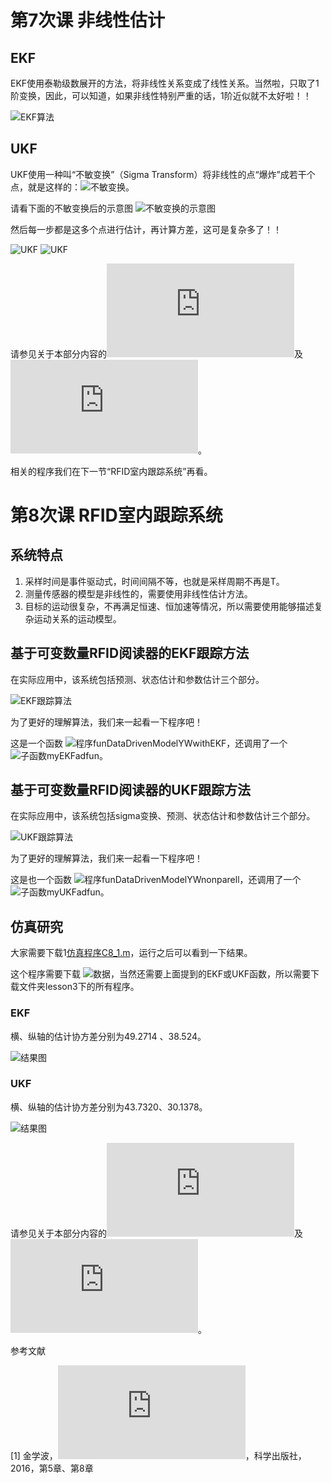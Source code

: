 # 第7次课 非线性估计

## EKF

EKF使用泰勒级数展开的方法，将非线性关系变成了线性关系。当然啦，只取了1阶变换，因此，可以知道，如果非线性特别严重的话，1阶近似就不太好啦！！

![EKF算法](https://github.com/Xue-boJin/data-fusion-for-indoor-tracking-by-RFID/blob/Lesson3/EKFpng.png)

## UKF

UKF使用一种叫“不敏变换”（Sigma Transform）将非线性的点“爆炸”成若干个点，就是这样的：![不敏变换](https://github.com/Xue-boJin/data-fusion-for-indoor-tracking-by-RFID/blob/Lesson3/UKF0.png)。

请看下面的不敏变换后的示意图 ![不敏变换的示意图](https://github.com/Xue-boJin/data-fusion-for-indoor-tracking-by-RFID/blob/Lesson3/UKFFigure.png)

然后每一步都是这多个点进行估计，再计算方差，这可是复杂多了！！

![UKF](https://github.com/Xue-boJin/data-fusion-for-indoor-tracking-by-RFID/blob/Lesson3/UKF1.png)
![UKF](https://github.com/Xue-boJin/data-fusion-for-indoor-tracking-by-RFID/blob/Lesson3/UKF2.png)

请参见关于本部分内容的![简要介绍](https://github.com/Xue-boJin/data-fusion-for-indoor-tracking-by-RFID/blob/Lesson3/7%20%E9%9D%9E%E7%BA%BF%E6%80%A7Kalman%E6%BB%A4%E6%B3%A2%E5%99%A8.pdf)及![扩展阅读](https://github.com/Xue-boJin/data-fusion-for-indoor-tracking-by-RFID/blob/Lesson3/nonlinear%20Kalman%20filter.pdf)。

相关的程序我们在下一节“RFID室内跟踪系统”再看。

# 第8次课 RFID室内跟踪系统
## 系统特点
1. 采样时间是事件驱动式，时间间隔不等，也就是采样周期不再是T。
2. 测量传感器的模型是非线性的，需要使用非线性估计方法。
3. 目标的运动很复杂，不再满足恒速、恒加速等情况，所以需要使用能够描述复杂运动关系的运动模型。

## 基于可变数量RFID阅读器的EKF跟踪方法

在实际应用中，该系统包括预测、状态估计和参数估计三个部分。

![EKF跟踪算法](https://github.com/Xue-boJin/data-fusion-for-indoor-tracking-by-RFID/blob/Lesson3/RFID%20EKF.png)

为了更好的理解算法，我们来一起看一下程序吧！

这是一个函数 ![程序funDataDrivenModelYWwithEKF](https://github.com/Xue-boJin/data-fusion-for-indoor-tracking-by-RFID/blob/Lesson3/funDataDrivenModelYWwithEKF.m)，还调用了一个![子函数myEKFadfun](https://github.com/Xue-boJin/data-fusion-for-indoor-tracking-by-RFID/blob/Lesson3/myEKFadfun.m)。

## 基于可变数量RFID阅读器的UKF跟踪方法

在实际应用中，该系统包括sigma变换、预测、状态估计和参数估计三个部分。

![UKF跟踪算法](https://github.com/Xue-boJin/data-fusion-for-indoor-tracking-by-RFID/blob/Lesson3/RFID%20UKF.png)

为了更好的理解算法，我们来一起看一下程序吧！

这是也一个函数 ![程序funDataDrivenModelYWnonparell](https://github.com/Xue-boJin/data-fusion-for-indoor-tracking-by-RFID/blob/Lesson3/funDataDrivenModelYWnonparell.m)，还调用了一个![子函数myUKFadfun](https://github.com/Xue-boJin/data-fusion-for-indoor-tracking-by-RFID/blob/Lesson3/myUKFadfun.m)。

## 仿真研究

大家需要下载1[仿真程序C8_1.m](https://github.com/Xue-boJin/data-fusion-for-indoor-tracking-by-RFID/blob/Lesson3/C8_1.m)，运行之后可以看到一下结果。

这个程序需要下载 ![数据](https://github.com/Xue-boJin/data-fusion-for-indoor-tracking-by-RFID/blob/Lesson3/RFIDm5.mat)，当然还需要上面提到的EKF或UKF函数，所以需要下载文件夹lesson3下的所有程序。

### EKF

横、纵轴的估计协方差分别为49.2714 、38.524。

![结果图](https://github.com/Xue-boJin/data-fusion-for-indoor-tracking-by-RFID/blob/Lesson3/EKF%E4%BB%BF%E7%9C%9F%E7%BB%93%E6%9E%9C%E5%9B%BE.png)


### UKF

横、纵轴的估计协方差分别为43.7320、30.1378。

![结果图](https://github.com/Xue-boJin/data-fusion-for-indoor-tracking-by-RFID/blob/Lesson3/UKF%E4%BB%BF%E7%9C%9F%E7%BB%93%E6%9E%9C%E5%9B%BE.png)

请参见关于本部分内容的![简要介绍](https://github.com/Xue-boJin/data-fusion-for-indoor-tracking-by-RFID/blob/Lesson3/8%20RFID%E8%B7%9F%E8%B8%AA%E7%B3%BB%E7%BB%9F.pdf)及![扩展阅读](https://github.com/Xue-boJin/data-fusion-for-indoor-tracking-by-RFID/blob/Lesson3/8%20RFID%20%E8%B7%9F%E8%B8%AA%E7%B3%BB%E7%BB%9F%E6%89%A9%E5%B1%95%E9%98%85%E8%AF%BB.pdf)。

参考文献

[1] 金学波，![Kalman滤波器理论与应用——基于MATLAB实现](http://www.ecsponline.com/goods.php?id=177510)，科学出版社，2016，第5章、第8章
